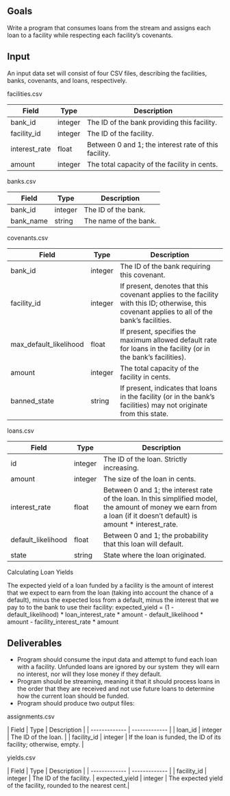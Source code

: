## Goals

Write a program that consumes loans from the stream and assigns each loan to a facility while respecting each facility’s covenants.

## Input

An input data set will consist of four CSV files, describing the facilities, banks, covenants, and loans, respectively.

facilities.csv

Field  | Type | Description 
------ | ---- | ---------
bank_id  | integer  | The ID of the bank providing this facility. 
facility_id  | integer  | The ID of the facility. 
interest_rate | float | Between 0 and 1; the interest rate of this facility. 
amount | integer | The total capacity of the facility in cents. 


banks.csv

| Field  | Type | Description |
| ------ | ---- | ---------|
| bank_id  | integer  | The ID of the bank. |
| bank_name  | string  | The name of the bank. |
    
    
covenants.csv

| Field  | Type | Description |
| ------ | ---- | ---------|
| bank_id  | integer  | The ID of the bank requiring this covenant. |
| facility_id  | integer  | If present, denotes that this covenant applies to the facility with this ID; otherwise, this covenant applies to all of the bank’s facilities. |
| max_default_likelihood | float | If present, specifies the maximum allowed default rate for loans in the facility (or in the bank’s facilities). |
| amount | integer | The total capacity of the facility in cents. |
| banned_state | string | If present, indicates that loans in the facility (or in the bank’s facilities) may not originate from this state. |


loans.csv

| Field  | Type | Description |
| ------ | ---- | ---------|
| id  | integer  | The ID of the loan. Strictly increasing. |
| amount  | integer  | The size of the loan in cents. |
| interest_rate | float | Between 0 and 1; the interest rate of the loan. In this simplified model, the amount of money we earn from a loan (if it doesn’t default) is amount * interest_rate.|
| default_likelihood | float | Between 0 and 1; the probability that this loan will default.  |
| state | string | State where the loan originated. |

Calculating Loan Yields


The expected yield of a loan funded by a facility is the amount of interest that we expect to earn from the loan (taking into account the chance of a default), minus the expected loss from a default, minus the interest that we pay to to the bank to use their facility:
     expected_yield = (1 - default_likelihood) * loan_interest_rate * amount - default_likelihood * amount - facility_interest_rate * amount

## Deliverables
* Program should consume the input data and attempt to fund each loan with a facility. 
Unfunded loans are ignored by our system ­­ they will earn no interest, nor will they lose money if they default. 
* Program should be streaming, meaning it that it should process loans in the order that they are received and not use future loans to determine how the current loan should be funded.
* Program should produce two output files:

assignments.csv

| Field  | Type | Description |
| ------------- | ------------- |
| loan_id  | integer  | The ID of the loan. |
| facility_id  | integer  | If the loan is funded, the ID of its facility; otherwise, empty. |

yields.csv

| Field  | Type | Description |
| ------------- | ------------- |
| facility_id  | integer  | The ID of the facility. 
| expected_yield  | integer  | The expected yield of the facility, rounded to the nearest cent.|
